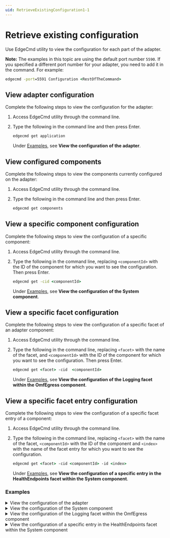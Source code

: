 ```yaml
---
uid: RetrieveExistingConfiguration1-1
---
```


# Retrieve existing configuration

Use EdgeCmd utility to view the configuration for each part of the adapter.

**Note:** The examples in this topic are using the default port number `5590`. If you specified a different port number for your adapter, you need to add it in the command. For example:

```cmd
edgecmd -port=5591 Configuration <RestOfTheCommand>
```

## View adapter configuration

Complete the following steps to view the configuration for the adapter:

1. Access EdgeCmd utility through the command line.
2. Type the following in the command line and then press Enter.

   ```cmd
   edgecmd get application
   ```

   Under [Examples](#examples), see **View the configuration of the adapter**.
  
## View configured components

Complete the following steps to view the components currently configured on the adapter:

1. Access EdgeCmd utility through the command line.
2. Type the following in the command line and then press Enter.

   ```cmd
   edgecmd get components
   ```
  
## View a specific component configuration

Complete the following steps to view the configuration of a specific component:

1. Access EdgeCmd utility through the command line.
2. Type the following in the command line, replacing `<componentId>` with the ID of the component for which you want to see the configuration. Then press Enter.

   ```cmd
   edgecmd get -cid <componentId>
   ```

   Under [Examples](#examples), see **View the configuration of the System component**.

## View a specific facet configuration

Complete the following steps to view the configuration of a specific facet of an adapter component:

1. Access EdgeCmd utility through the command line.
2. Type the following in the command line, replacing `<facet>` with the name of the facet, and `<componentId>` with the ID of the component for which you want to see the configuration. Then press Enter.

   ```cmd
   edgecmd get <facet> -cid  <componentId>
   ```
  
   Under [Examples](#examples), see **View the configuration of the Logging facet within the OmfEgress component**.
  
## View a specific facet entry configuration

Complete the following steps to view the configuration of a specific facet entry of a component:

1. Access EdgeCmd utility through the command line.
2. Type the following in the command line, replacing `<facet>` with the name of the facet, `<componentId>` with the ID of the component and `<index>` with the name of the facet entry for which you want to see the configuration.

   ```cmd
   edgecmd get <facet> -cid <componentId> -id <index>
   ```

   Under [Examples](#examples), see **View the configuration of a specific entry in the HealthEndpoints facet within the System component**.

### Examples

<details>
    <summary>View the configuration of the adapter</summary>
    <pre>

      edgecmd get application
      
      {
        "OmfEgress": {
          "Logging": {
            "logLevel": "Information",
            "logFileSizeLimitBytes": 34636833,
            "logFileCountLimit": 31
          },
          "DataEndpoints": []
        },
        "System": {
          "Logging": {
            "logLevel": "Information",
            "logFileSizeLimitBytes": 34636833,
            "logFileCountLimit": 31
          },
          "HealthEndpoints": [],
          "Components": [
            {
              "componentId": "OmfEgress",
              "componentType": "OmfEgress"
            },
            {
              "componentId": "OpcUa1",
              "componentType": "OpcUa"
            }
          ],
          "Buffering": {
            "bufferLocation": "C:/ProgramData/OSIsoft/Adapters/OpcUa/Buffers",
            "maxBufferSizeMB": 1024,
            "enablePersistentBuffering": true
          },
          "General": {
            "enableDiagnostics": true,
            "metadataLevel": "Medium"
          }
        },
        "OpcUa1": {
          "Logging": {
            "logLevel": "Information",
            "logFileSizeLimitBytes": 34636833,
            "logFileCountLimit": 31
          },
          "DataSource": {},
          "DataFilters": [
            {
              "id": "DuplicateData",
              "absoluteDeadband": 0,
              "percentChange": null,
              "expirationPeriod": "1:00:00"
            }
          ],
          "DataSelection": [],
          "ClientSettings": {}
        }
      }

 </pre>
</details>

<details>
    <summary>View the configuration of the System component</summary>
    <pre>

    edgecmd get component System
    {
      "Logging": {
        "logLevel": "Information",
        "logFileSizeLimitBytes": 34636833,
        "logFileCountLimit": 31
    },
    "HealthEndpoints": [],
    "Components": [
      {
        "componentId": "OmfEgress",
        "componentType": "OmfEgress"
      },
      {
        "componentId": "OpcUa1",
        "componentType": "OpcUa"
      }
    ],
    "Buffering": {
      "bufferLocation": "C:/ProgramData/OSIsoft/Adapters/OpcUa/Buffers",
      "maxBufferSizeMB": 1024,
      "enablePersistentBuffering": true
    },
    "General": {
      "enableDiagnostics": true,
      "metadataLevel": "Medium"
    }
  }

 </pre>
</details>

<details>
    <summary>View the configuration of the Logging facet within the OmfEgress component</summary>
    <pre>

      edgecmd get Logging -cid OmfEgress
      {
        "logLevel": "Information",
        "logFileSizeLimitBytes": 34636833,
        "logFileCountLimit": 31
      }

 </pre>
</details>

<details>
    <summary>View the configuration of a specific entry in the HealthEndpoints facet within the System component</summary>
    <pre>

      edgecmd get HealthEndpoints -cid System -id PWA
      {
        "id": "PWA",
        "endpoint": "https://localhost:5821/piwebapi/omf",
        "userName": "user-54",
        "password": "***************",
        "clientId": null,
        "clientSecret": null,
        "tokenEndpoint": null,
        "validateEndpointCertificate": true
      }

 </pre>
</details>
